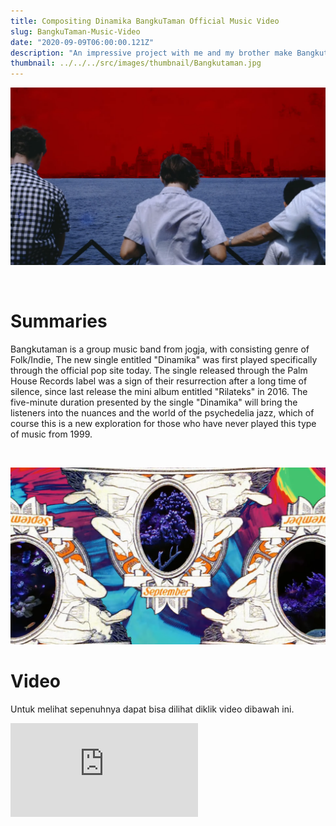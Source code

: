 ```yaml
---
title: Compositing Dinamika BangkuTaman Official Music Video 
slug: BangkuTaman-Music-Video
date: "2020-09-09T06:00:00.121Z"
description: "An impressive project with me and my brother make Bangkutaman music video, the first time since 2016 this band has release new track called Dinamika. "
thumbnail: ../../../src/images/thumbnail/Bangkutaman.jpg
---
```


![Boy Starring at the ocean with red skies](./IMG_1.png)

<br>

# Summaries
Bangkutaman is a group music band from jogja, with consisting genre of Folk/Indie, The new single entitled "Dinamika" was first played specifically through the official pop site today. The single released through the Palm House Records label was a sign of their resurrection after a long time of silence, since last release the mini album entitled "Rilateks" in 2016. The five-minute duration presented by the single "Dinamika" will bring the listeners into the nuances and the world of the psychedelia jazz, which of course this is a new exploration for those who have never played this type of music from 1999.

<br>

![Bangkutaman Psychedelic](./IMG_2.png)
<br>

# Video
Untuk melihat sepenuhnya dapat bisa dilihat diklik video dibawah ini.<br>

<iframe src="https://www.youtube.com/embed/i0VDVqzVVEQ" class="w-full " title="YouTube video player" frameborder="0" allow="accelerometer; autoplay; clipboard-write; encrypted-media; gyroscope; picture-in-picture" allowfullscreen></iframe>